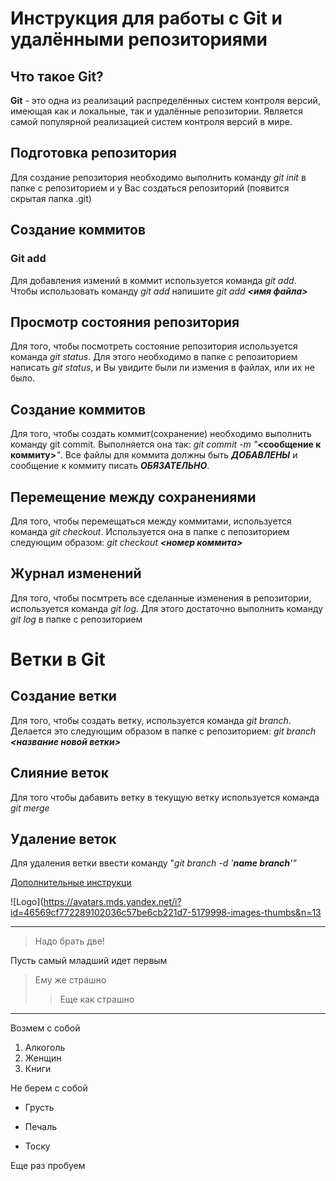 # Инструкция для работы с Git и удалёнными репозиториями

## Что такое Git?
**Git** - это одна из реализаций распределённых систем контроля версий, имеющая как и локальные, так и удалённые репозитории. Является самой популярной реализацией систем контроля версий в мире.
## Подготовка репозитория
Для создание репозитория необходимо выполнить команду *git init*  в папке с репозиторием и у Вас создаться репозиторий (появится скрытая папка .git)

## Создание коммитов

### Git add
Для добавления измений в коммит используется команда *git add*. Чтобы использовать команду *git add* напишите *git add* ***<имя файла>***

## Просмотр состояния репозитория
Для того, чтобы посмотреть состояние репозитория используется команда *git status*. Для этого необходимо в папке с репозиторием написать *git status*, и Вы увидите были ли измения в файлах, или их не было.

## Создание коммитов
Для того, чтобы создать коммит(сохранение) необходимо выполнить команду git commit. Выполняется она так: *git commit -m "***<сообщение к коммиту>***"*. Все файлы для коммита должны быть ***ДОБАВЛЕНЫ*** и сообщение к коммиту писать ***ОБЯЗАТЕЛЬНО***.

## Перемещение между сохранениями
Для того, чтобы перемещаться между коммитами, используется команда *git checkout*. Используется она в папке с пепозиторием следующим образом: *git checkout ***<номер коммита>****

## Журнал изменений
Для того, чтобы посмтреть все сделанные изменения в репозитории, используется команда *git log*. Для этого достаточно выполнить команду *git log* в папке с репозиторием

# Ветки в Git

## Создание ветки

Для того, чтобы создать ветку, используется команда *git branch*. Делается это следующим образом в папке с репозиторием: *git branch ***<название новой ветки>****

## Слияние веток

Для того чтобы дабавить ветку в текущую ветку используется команда *git merge ***<name branch>****

## Удаление веток
Для удаления ветки ввести команду "*git branch -d '***name branch***'"*

[Дополнительные инструкци](https://github.com/cyberspacedk/Git-commands)

![Logo](https://avatars.mds.yandex.net/i?id=46569cf772289102036c57be6cb221d7-5179998-images-thumbs&n=13

---
>Надо брать две!

Пусть самый младший идет первым 
>Ему же страшно
>>Еще как страшно
---
Возмем с собой
1. Алкоголь
2. Женщин
3. Книги

Не берем с собой
+ Грусть
* Печаль
- Тоску

Еще раз пробуем